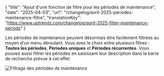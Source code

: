 {
"title": "Ajout d'une fonction de filtre pour les périodes de maintenance",
"date": "2025-04-03",
"url": "/changelog/avril-2025-periodes-maintenance-filtre",
"translationKey": "https://www.uptrends.com/changelog/april-2025-filter-maintenance-periods"
}

Les périodes de maintenance peuvent désormais être facilement filtrées au moyen d'un menu déroulant. Vous avez le choix entre plusieurs filtres : **Toutes les périodes**, **Périodes uniques** et **Périodes récurrentes**. Vous pouvez aussi filtrer les périodes en saisissant leur description dans la barre de recherche prévue à cet effet.

![Filtrage des périodes de maintenance](/img/content/scr-maintenance-period-filter.min.png)
